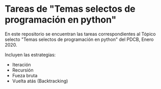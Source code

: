 # Tareas de "Temas selectos de programación en python"

En este repositorio se encuentran las tareas correspondientes al Tópico selecto "Temas selectos de programación en python" del PDCB, Enero 2020.

Incluyen las estrategias:
* Iteración
* Recursión
* Fueza bruta
* Vuelta atás (Backtracking)